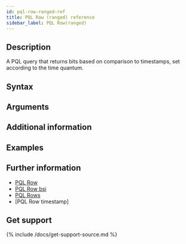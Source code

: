 ```yaml
---
id: pql-row-ranged-ref
title: PQL Row (ranged) reference
sidebar_label: PQL Row(ranged)
---
```



## Description

A PQL query that returns bits based on comparison to timestamps, set according to the time quantum.

## Syntax


## Arguments


## Additional information


## Examples


## Further information

* [PQL Row]()
* [PQL Row bsi]()
* [PQL Rows]()
* [PQL Row timestamp]

## Get support

{% include /docs/get-support-source.md %}
